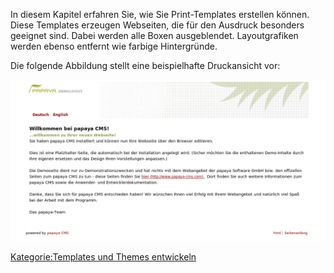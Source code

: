 
In diesem Kapitel erfahren Sie, wie Sie Print-Templates erstellen können. Diese Templates erzeugen Webseiten, die für den Ausdruck besonders geeignet sind. Dabei werden alle Boxen ausgeblendet. Layoutgrafiken werden ebenso entfernt wie farbige Hintergründe.

Die folgende Abbildung stellt eine beispielhafte Druckansicht vor:

![File: Druckfreundliche Ansicht einer papaya-Seite](../images/DruckfreundlicheAusgabe.png)

[Kategorie:Templates und Themes entwickeln](export_de/Kategorie:Templates_und_Themes_entwickeln.md)
